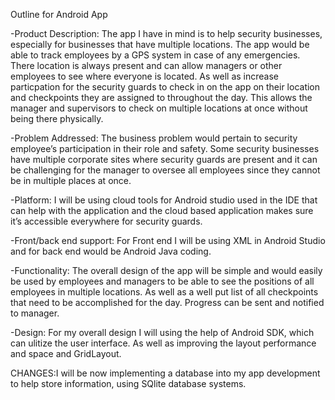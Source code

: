 Outline for Android App 

-Product Description:
 The app I have in mind is to help security businesses, especially for businesses that have multiple locations. The app would be able to track employees by a GPS system in case of any emergencies. There location is always present and can allow managers or other employees to see where everyone is located. As well as increase particpation for the security guards to check in on the app on their location and checkpoints they are assigned to throughout the day. This allows the manager and supervisors to check on multiple locations at once without being there physically.  
 
-Problem Addressed:
  The business problem would pertain to security employee’s participation in their role and safety. Some security businesses have multiple corporate sites where security guards are present and it can be challenging for the manager to oversee all employees since they cannot be in multiple places at once.
  
-Platform:
 I will be using cloud tools for Android studio used in the IDE that can help with the application and the cloud based application makes sure it’s accessible everywhere for security guards. 

-Front/back end support:
  For Front end I will be using XML in Android Studio and for back end would be Android Java coding. 
  
-Functionality:
  The overall design of the app will be simple and would easily be used by employees and managers to be able to see the positions of all employees in multiple locations. As well as a well put list of all checkpoints that need to be accomplished for the day. Progress can be sent and notified to manager. 
  
-Design:
  For my overall design I will using the help of Android SDK, which can ulitize the user interface. As well as improving the layout performance and space and GridLayout. 

CHANGES:I will be now implementing a database into my app development to help store information, using SQlite database systems. 
